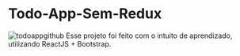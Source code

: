 # Todo-App-Sem-Redux
<img>![todoappgithub](https://user-images.githubusercontent.com/53799397/70586555-2d7e6280-1ba6-11ea-977c-71f3a3399fa7.png)</img>
 Esse projeto foi feito com o intuito de aprendizado, utilizando ReactJS + Bootstrap.
